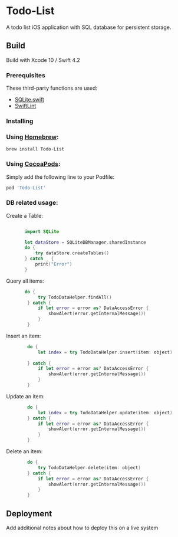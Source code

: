 # Todo-List

A todo list iOS application with SQL database for persistent storage.

## Build
Build with Xcode 10 / Swift 4.2


### Prerequisites

These third-party functions are used:

* [SQLite.swift](https://github.com/stephencelis/SQLite.swift/blob/master/Documentation/Index.md#updating-rows)
* [SwiftLint](https://github.com/realm/SwiftLint)

### Installing

### Using [Homebrew](http://brew.sh/):

```
brew install Todo-List
```

### Using [CocoaPods](https://cocoapods.org):

Simply add the following line to your Podfile:

```ruby
pod 'Todo-List'
```

### DB related usage:
Create a Table:

```swift

       import SQLite

       let dataStore = SQLiteDBManager.sharedInstance
       do {
           try dataStore.createTables()
       } catch _ {
           print("Error")
       }

```

Query all items:
```swift
       do {
            try TodoDataHelper.findAll()
        } catch {
            if let error = error as? DataAccessError {
                showAlert(error.getInternalMessage())
            }
        }

```

Insert an item:
```swift
        do {
            let index = try TodoDataHelper.insert(item: object)
            
        } catch {
            if let error = error as? DataAccessError {
                showAlert(error.getInternalMessage())
            }
        }
```

Update an item:
```swift
        do {
            let index = try TodoDataHelper.update(item: object)
        } catch {
            if let error = error as? DataAccessError {
                showAlert(error.getInternalMessage())
            }
        }
```

Delete an item:
```swift
        do {
            try TodoDataHelper.delete(item: object)
        } catch {
            if let error = error as? DataAccessError {
                showAlert(error.getInternalMessage())
            }
        }
```
## Deployment

Add additional notes about how to deploy this on a live system


